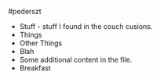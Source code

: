 #pederszt
* Stuff - stuff I found in the couch cusions.
* Things
* Other Things
* Blah
* Some additional content in the file.
* Breakfast